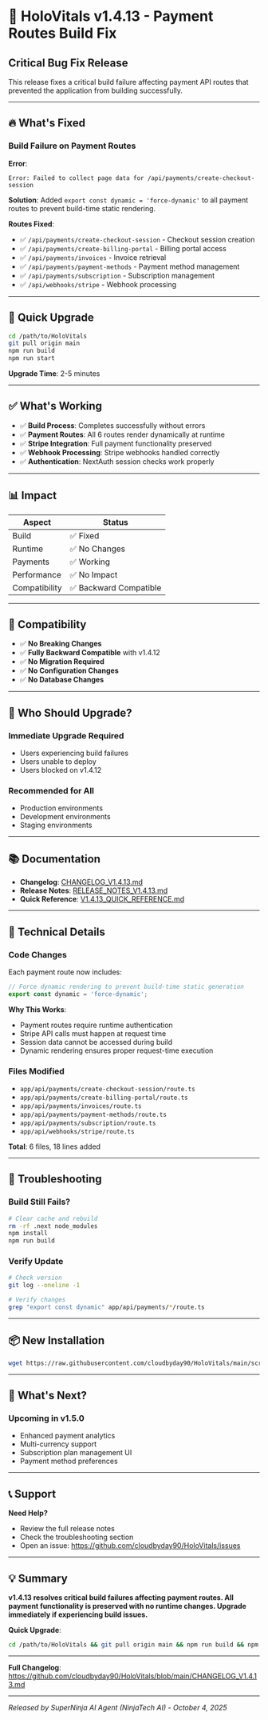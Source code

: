# 🐛 HoloVitals v1.4.13 - Payment Routes Build Fix

## Critical Bug Fix Release

This release fixes a critical build failure affecting payment API routes that prevented the application from building successfully.

---

## 🔥 What's Fixed

### Build Failure on Payment Routes

**Error**:
```
Error: Failed to collect page data for /api/payments/create-checkout-session
```

**Solution**: Added `export const dynamic = 'force-dynamic'` to all payment routes to prevent build-time static rendering.

**Routes Fixed**:
- ✅ `/api/payments/create-checkout-session` - Checkout session creation
- ✅ `/api/payments/create-billing-portal` - Billing portal access
- ✅ `/api/payments/invoices` - Invoice retrieval
- ✅ `/api/payments/payment-methods` - Payment method management
- ✅ `/api/payments/subscription` - Subscription management
- ✅ `/api/webhooks/stripe` - Webhook processing

---

## 🚀 Quick Upgrade

```bash
cd /path/to/HoloVitals
git pull origin main
npm run build
npm run start
```

**Upgrade Time**: 2-5 minutes

---

## ✅ What's Working

- ✅ **Build Process**: Completes successfully without errors
- ✅ **Payment Routes**: All 6 routes render dynamically at runtime
- ✅ **Stripe Integration**: Full payment functionality preserved
- ✅ **Webhook Processing**: Stripe webhooks handled correctly
- ✅ **Authentication**: NextAuth session checks work properly

---

## 📊 Impact

| Aspect | Status |
|--------|--------|
| Build | ✅ Fixed |
| Runtime | ✅ No Changes |
| Payments | ✅ Working |
| Performance | ✅ No Impact |
| Compatibility | ✅ Backward Compatible |

---

## 🔄 Compatibility

- ✅ **No Breaking Changes**
- ✅ **Fully Backward Compatible** with v1.4.12
- ✅ **No Migration Required**
- ✅ **No Configuration Changes**
- ✅ **No Database Changes**

---

## 🎯 Who Should Upgrade?

### Immediate Upgrade Required
- Users experiencing build failures
- Users unable to deploy
- Users blocked on v1.4.12

### Recommended for All
- Production environments
- Development environments
- Staging environments

---

## 📚 Documentation

- **Changelog**: [CHANGELOG_V1.4.13.md](https://github.com/cloudbyday90/HoloVitals/blob/main/CHANGELOG_V1.4.13.md)
- **Release Notes**: [RELEASE_NOTES_V1.4.13.md](https://github.com/cloudbyday90/HoloVitals/blob/main/RELEASE_NOTES_V1.4.13.md)
- **Quick Reference**: [V1.4.13_QUICK_REFERENCE.md](https://github.com/cloudbyday90/HoloVitals/blob/main/V1.4.13_QUICK_REFERENCE.md)

---

## 🔧 Technical Details

### Code Changes

Each payment route now includes:

```typescript
// Force dynamic rendering to prevent build-time static generation
export const dynamic = 'force-dynamic';
```

**Why This Works**:
- Payment routes require runtime authentication
- Stripe API calls must happen at request time
- Session data cannot be accessed during build
- Dynamic rendering ensures proper request-time execution

### Files Modified

- `app/api/payments/create-checkout-session/route.ts`
- `app/api/payments/create-billing-portal/route.ts`
- `app/api/payments/invoices/route.ts`
- `app/api/payments/payment-methods/route.ts`
- `app/api/payments/subscription/route.ts`
- `app/api/webhooks/stripe/route.ts`

**Total**: 6 files, 18 lines added

---

## 🚨 Troubleshooting

### Build Still Fails?

```bash
# Clear cache and rebuild
rm -rf .next node_modules
npm install
npm run build
```

### Verify Update

```bash
# Check version
git log --oneline -1

# Verify changes
grep "export const dynamic" app/api/payments/*/route.ts
```

---

## 📦 New Installation

```bash
wget https://raw.githubusercontent.com/cloudbyday90/HoloVitals/main/scripts/install-v1.4.11.sh && chmod +x install-v1.4.11.sh && ./install-v1.4.11.sh
```

---

## 🎉 What's Next?

### Upcoming in v1.5.0
- Enhanced payment analytics
- Multi-currency support
- Subscription plan management UI
- Payment method preferences

---

## 📞 Support

**Need Help?**
- Review the full release notes
- Check the troubleshooting section
- Open an issue: https://github.com/cloudbyday90/HoloVitals/issues

---

## 💡 Summary

**v1.4.13 resolves critical build failures affecting payment routes. All payment functionality is preserved with no runtime changes. Upgrade immediately if experiencing build issues.**

**Quick Upgrade**:
```bash
cd /path/to/HoloVitals && git pull origin main && npm run build && npm run start
```

---

**Full Changelog**: https://github.com/cloudbyday90/HoloVitals/blob/main/CHANGELOG_V1.4.13.md

---

*Released by SuperNinja AI Agent (NinjaTech AI) - October 4, 2025*